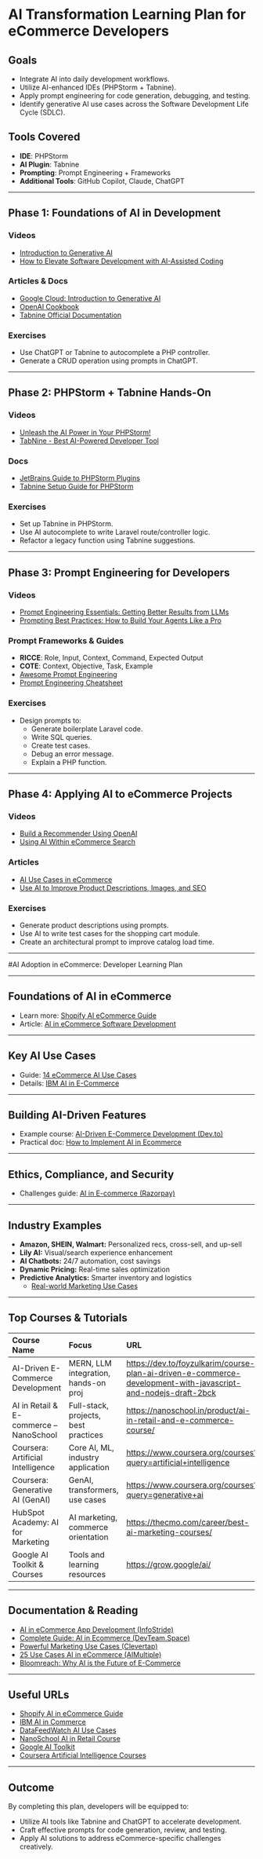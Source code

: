 
# AI Transformation Learning Plan for eCommerce Developers

## Goals
- Integrate AI into daily development workflows.
- Utilize AI-enhanced IDEs (PHPStorm + Tabnine).
- Apply prompt engineering for code generation, debugging, and testing.
- Identify generative AI use cases across the Software Development Life Cycle (SDLC).

## Tools Covered
- **IDE**: PHPStorm
- **AI Plugin**: Tabnine
- **Prompting**: Prompt Engineering + Frameworks
- **Additional Tools**: GitHub Copilot, Claude, ChatGPT

---

## Phase 1: Foundations of AI in Development

### Videos
- [Introduction to Generative AI](https://www.youtube.com/watch?v=G2fqAlgmoPo)
- [How to Elevate Software Development with AI-Assisted Coding](https://www.youtube.com/watch?v=S2GqQ4gJAH0)

### Articles & Docs
- [Google Cloud: Introduction to Generative AI](https://cloud.google.com/vertex-ai/generative-ai/docs/learn/overview)
- [OpenAI Cookbook](https://github.com/openai/openai-cookbook)
- [Tabnine Official Documentation](https://docs.tabnine.com/main/getting-started/quickstart)

### Exercises
- Use ChatGPT or Tabnine to autocomplete a PHP controller.
- Generate a CRUD operation using prompts in ChatGPT.

---

## Phase 2: PHPStorm + Tabnine Hands-On

### Videos
- [Unleash the AI Power in Your PHPStorm!](https://www.youtube.com/watch?v=NqRo7Px9yV0)
- [TabNine - Best AI-Powered Developer Tool](https://www.youtube.com/watch?v=lpdzv5hWs0)

### Docs
- [JetBrains Guide to PHPStorm Plugins](https://plugins.jetbrains.com/plugin/12798-tabnine-ai-autocomplete)
- [Tabnine Setup Guide for PHPStorm](https://www.tabnine.com/install/phpstorm)

### Exercises
- Set up Tabnine in PHPStorm.
- Use AI autocomplete to write Laravel route/controller logic.
- Refactor a legacy function using Tabnine suggestions.

---

## Phase 3: Prompt Engineering for Developers

### Videos
- [Prompt Engineering Essentials: Getting Better Results from LLMs](https://www.youtube.com/watch?v=LAF-lACf2QY)
- [Prompting Best Practices: How to Build Your Agents Like a Pro](https://www.youtube.com/watch?v=O8t1G0cPGHQ)

### Prompt Frameworks & Guides
- **RICCE**: Role, Input, Context, Command, Expected Output
- **COTE**: Context, Objective, Task, Example
- [Awesome Prompt Engineering](https://github.com/dair-ai/Prompt-Engineering-Guide)
- [Prompt Engineering Cheatsheet](https://github.com/FareedKhan-dev/prompt-engineering-cheatsheet)

### Exercises
- Design prompts to:
  - Generate boilerplate Laravel code.
  - Write SQL queries.
  - Create test cases.
  - Debug an error message.
  - Explain a PHP function.

---

## Phase 4: Applying AI to eCommerce Projects

### Videos
- [Build a Recommender Using OpenAI](https://www.youtube.com/watch?v=3dUL6pEmWmQ)
- [Using AI Within eCommerce Search](https://www.youtube.com/watch?v=zAOG-HPSkNU)

### Articles
- [AI Use Cases in eCommerce](https://www.shopify.com/blog/ai-ecommerce)
- [Use AI to Improve Product Descriptions, Images, and SEO](https://zapier.com/blog/ai-ecommerce-tools/)

### Exercises
- Generate product descriptions using prompts.
- Use AI to write test cases for the shopping cart module.
- Create an architectural prompt to improve catalog load time.

***
#AI Adoption in eCommerce: Developer Learning Plan
***
## Foundations of AI in eCommerce
- Learn more: [Shopify AI eCommerce Guide](https://www.shopify.com/in/blog/ai-ecommerce)
- Article: [AI in eCommerce Software Development](https://api2cart.com/ecommerce/ai-in-ecommerce-software-development/) 
---
## Key AI Use Cases
- Guide: [14 eCommerce AI Use Cases](https://www.datafeedwatch.com/blog/ai-in-ecommerce)
- Details: [IBM AI in E-Commerce](https://www.ibm.com/think/topics/ai-in-ecommerce)
---
## Building AI-Driven Features
- Example course: [AI-Driven E-Commerce Development (Dev.to)](https://dev.to/foyzulkarim/course-plan-ai-driven-e-commerce-development-with-javascript-and-nodejs-draft-2bck)
- Practical doc: [How to Implement AI in Ecommerce](https://www.devteam.space/blog/how-to-implement-ai-into-ecommerce-a-complete-guide/)
---
## Ethics, Compliance, and Security
- Challenges guide: [AI in E-commerce (Razorpay)](https://razorpay.com/learn/ai-in-ecommerce/)
---
## Industry Examples
- **Amazon, SHEIN, Walmart:** Personalized recs, cross-sell, and up-sell
- **Lily AI:** Visual/search experience enhancement
- **AI Chatbots:** 24/7 automation, cost savings
- **Dynamic Pricing:** Real-time sales optimization
- **Predictive Analytics:** Smarter inventory and logistics
    - [Real-world Marketing Use Cases](https://clevertap.com/blog/ai-use-cases-in-e-commerce/)
---
## Top Courses \& Tutorials

| Course Name | Focus | URL |
| :-- | :-- | :-- |
| AI-Driven E-Commerce Development | MERN, LLM integration, hands-on proj | https://dev.to/foyzulkarim/course-plan-ai-driven-e-commerce-development-with-javascript-and-nodejs-draft-2bck |
| AI in Retail \& E-commerce – NanoSchool | Full-stack, projects, best practices | https://nanoschool.in/product/ai-in-retail-and-e-commerce-course/ |
| Coursera: Artificial Intelligence | Core AI, ML, industry application | https://www.coursera.org/courses?query=artificial+intelligence |
| Coursera: Generative AI (GenAI) | GenAI, transformers, use cases | https://www.coursera.org/courses?query=generative+ai |
| HubSpot Academy: AI for Marketing | AI marketing, commerce orientation | https://thecmo.com/career/best-ai-marketing-courses/ |
| Google AI Toolkit \& Courses | Tools and learning resources | https://grow.google/ai/ |
---
## Documentation \& Reading

- [AI in eCommerce App Development (InfoStride)](https://infostride.com/ai-in-ecommerce/)
- [Complete Guide: AI in Ecommerce (DevTeam.Space)](https://www.devteam.space/blog/how-to-implement-ai-into-ecommerce-a-complete-guide/)
- [Powerful Marketing Use Cases (Clevertap)](https://clevertap.com/blog/ai-use-cases-in-e-commerce/)
- [25 Use Cases AI in eCommerce (AIMultiple)](https://research.aimultiple.com/ai-e-commerce/)
- [Bloomreach: Why AI is the Future of E-Commerce](https://www.bloomreach.com/en/blog/why-ai-is-the-future-of-e-commerce)

***

## Useful URLs

- [Shopify AI in eCommerce Guide](https://www.shopify.com/in/blog/ai-ecommerce)
- [IBM AI in Commerce](https://www.ibm.com/think/topics/ai-in-ecommerce)
- [DataFeedWatch AI Use Cases](https://www.datafeedwatch.com/blog/ai-in-ecommerce)
- [NanoSchool AI in Retail Course](https://nanoschool.in/product/ai-in-retail-and-e-commerce-course/)
- [Google AI Toolkit](https://grow.google/ai/)
- [Coursera Artificial Intelligence Courses](https://www.coursera.org/courses?query=artificial+intelligence)

***

## Outcome

By completing this plan, developers will be equipped to:
- Utilize AI tools like Tabnine and ChatGPT to accelerate development.
- Craft effective prompts for code generation, review, and testing.
- Apply AI solutions to address eCommerce-specific challenges creatively.
